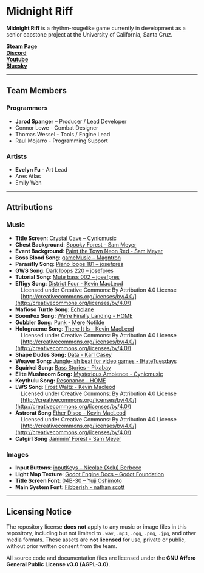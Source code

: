 # Midnight Riff

**Midnight Riff** is a rhythm-rougelike game currently in development as a senior capstone project at the University of California, Santa Cruz.

[**Steam Page**](https://store.steampowered.com/app/3647600/Midnight_Riff/)  
[**Discord**](https://discord.gg/JS3vRU89JZ)  
[**Youtube**](https://www.youtube.com/@ProjectFunkEngine)  
[**Bluesky**](https://bsky.app/profile/projectfunkengine.bsky.social)  

---

## Team Members

### Programmers
- **Jarod Spanger** – Producer / Lead Developer
- Connor Lowe - Combat Designer
- Thomas Wessel - Tools / Engine Lead
- Raul Mojarro - Programming Support

### Artists
- **Evelyn Fu** - Art Lead
- Ares Atlas
- Emily Wen

---

## Attributions

### Music
- **Title Screen**: [Crystal Cave – Cynicmusic](https://opengameart.org/content/crystal-cave-song18)
- **Chest Background**: [Spooky Forest - Sam Meyer](https://soundcloud.com/lionsatemysanity)
- **Event Background**: [Paint the Town Neon Red - Sam Meyer](https://soundcloud.com/lionsatemysanity)
- **Boss Blood Song**: [gameMusic – Magntron](https://freesound.org/people/Magntron/sounds/335571/)
- **Parasifly Song**: [Piano loops 181 – josefpres](https://freesound.org/people/josefpres/sounds/789998/)
- **GWS Song**: [Dark loops 220 – josefpres](https://freesound.org/people/josefpres/sounds/620230/)
- **Tutorial Song**: [Mute bass 002 – josefpres](https://freesound.org/people/josefpres/sounds/792389/)
- **Effigy Song**: [District Four - Kevin MacLeod](https://incompetech.com/)  
	&emsp;Licensed under Creative Commons: By Attribution 4.0 License  
	&emsp;[http://creativecommons.org/licenses/by/4.0/](http://creativecommons.org/licenses/by/4.0/)
- **Mafioso Turtle Song**: [Echolane](https://echoln.bandcamp.com/)
- **BoomFox Song:** [We're Finally Landing - HOME](https://soundcloud.com/home-2001/home-before-the-night-01-were)
- **Gobbler Song:** [Punk - Mere Notilde](https://notilde.bandcamp.com/track/punk)
- **Holograeme Song**: [There It Is - Kevin MacLeod](https://incompetech.com/)  
	&emsp;Licensed under Creative Commons: By Attribution 4.0 License  
	&emsp;[http://creativecommons.org/licenses/by/4.0/](http://creativecommons.org/licenses/by/4.0/)  
- **Shape Dudes Song:** [Data - Karl Casey](https://karlcasey.bandcamp.com/track/data)
- **Weaver Song:** [Jungle-ish beat for video games - IHateTuesdays](https://pixabay.com/music/video-games-jungle-ish-beat-for-video-games-314073/)
- **Squirkel Song:** [Bass Stories - Pixabay](https://pixabay.com/music/happy-childrens-tunes-bass-stories-15656/)
- **Elite Mushroom Song:** [Mysterious Ambience - Cynicmusic](https://opengameart.org/content/mysterious-ambience-song21)
- **Keythulu Song:** [Resonance - HOME](https://open.spotify.com/track/1TuopWDIuDi1553081zvuU)
- **LWS Song**: [Frost Waltz - Kevin Macleod](https://incompetech.com/)  
	&emsp;Licensed under Creative Commons: By Attribution 4.0 License  
	&emsp;[http://creativecommons.org/licenses/by/4.0/](http://creativecommons.org/licenses/by/4.0/)
- **Astrorat Song** [Ether Disco - Kevin MacLeod](https://incompetech.com/)  
	&emsp;Licensed under Creative Commons: By Attribution 4.0 License  
	&emsp;[http://creativecommons.org/licenses/by/4.0/](http://creativecommons.org/licenses/by/4.0/)
- **Catgirl Song** [Jammin' Forest - Sam Meyer](https://soundcloud.com/lionsatemysanity)


### Images
- **Input Buttons**: [inputKeys – Nicolae (Xelu) Berbece](https://thoseawesomeguys.com/prompts/)
- **Light Map Texture**: [Godot Engine Docs – Godot Foundation](https://docs.godotengine.org/en/stable/tutorials/2d/2d_lights_and_shadows.html)
- **Title Screen Font**: [04B-30 – Yuji Oshimoto](http://04.jp.org/)
- **Main System Font**: [Fibberish  - nathan scott](https://caffinate.itch.io/fibberish/)


---

## Licensing Notice

The repository license **does not** apply to any music or image files in this repository, including but not limited to `.wav`, `.mp3`, `.ogg`, `.png`, `.jpg`, and other media formats. These assets are **not licensed** for use, private or public, without prior written consent from the team.

All source code and documentation files are licensed under the **GNU Affero General Public License v3.0 (AGPL-3.0)**.
